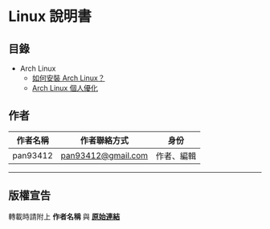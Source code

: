 # Linux 說明書
## 目錄
- Arch Linux
  - [如何安裝 Arch Linux？](https://github.com/pan93412/LinuxManuals/blob/master/ArchLinux/How_To_Install_Arch_Linux/README.md)
  - [Arch Linux 個人優化](https://github.com/pan93412/LinuxManuals/blob/master/ArchLinux/Arch-Linux-Optimize/README.md)
  
## 作者
| 作者名稱     | 作者聯絡方式             | 身份       |
|:-----------:|:----------------------:|:---------:|
| pan93412    | <pan93412@gmail.com>   | 作者、編輯  |

---
## 版權宣告
轉載時請附上 **作者名稱** 與 **[原始連結](https://github.com/pan93412/LinuxManuals)**
